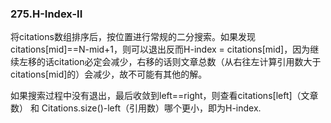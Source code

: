 ### 275.H-Index-II

将citations数组排序后，按位置进行常规的二分搜索。如果发现 citations[mid]==N-mid+1，则可以退出反而H-index = citations[mid]，因为继续左移的话citation必定会减少，右移的话则文章总数（从右往左计算引用数大于citations[mid]的）会减少，故不可能有其他的解。  

如果搜索过程中没有退出，最后收敛到left==right，则查看citations[left]（文章数） 和 Citations.size()-left（引用数）哪个更小，即为H-index.
